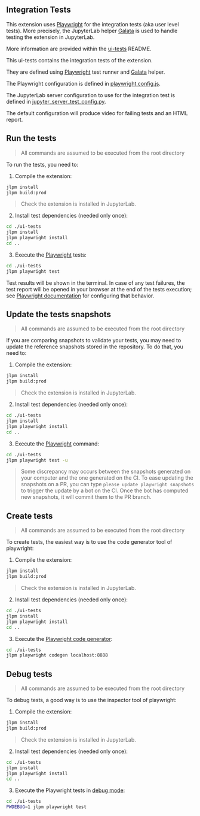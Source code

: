 ## Integration Tests

This extension uses [Playwright](https://playwright.dev/docs/intro/) for the integration tests (aka user level tests).
More precisely, the JupyterLab helper [Galata](https://github.com/jupyterlab/jupyterlab/tree/master/galata) is used to handle testing the extension in JupyterLab.

More information are provided within the [ui-tests](./ui-tests/README.md) README.

This ui-tests contains the integration tests of the extension.

They are defined using [Playwright](https://playwright.dev/docs/intro) test runner
and [Galata](https://github.com/jupyterlab/jupyterlab/tree/master/galata) helper.

The Playwright configuration is defined in [playwright.config.js](./playwright.config.js).

The JupyterLab server configuration to use for the integration test is defined
in [jupyter_server_test_config.py](./jupyter_server_test_config.py).

The default configuration will produce video for failing tests and an HTML report.

## Run the tests

> All commands are assumed to be executed from the root directory

To run the tests, you need to:

1. Compile the extension:

```bash
jlpm install
jlpm build:prod
```

> Check the extension is installed in JupyterLab.

2. Install test dependencies (needed only once):

```bash
cd ./ui-tests
jlpm install
jlpm playwright install
cd ..
```

3. Execute the [Playwright](https://playwright.dev/docs/intro) tests:

```bash
cd ./ui-tests
jlpm playwright test
```

Test results will be shown in the terminal. In case of any test failures, the test report
will be opened in your browser at the end of the tests execution; see
[Playwright documentation](https://playwright.dev/docs/test-reporters#html-reporter)
for configuring that behavior.

## Update the tests snapshots

> All commands are assumed to be executed from the root directory

If you are comparing snapshots to validate your tests, you may need to update
the reference snapshots stored in the repository. To do that, you need to:

1. Compile the extension:

```bash
jlpm install
jlpm build:prod
```

> Check the extension is installed in JupyterLab.

2. Install test dependencies (needed only once):

```bash
cd ./ui-tests
jlpm install
jlpm playwright install
cd ..
```

3. Execute the [Playwright](https://playwright.dev/docs/intro) command:

```bash
cd ./ui-tests
jlpm playwright test -u
```

> Some discrepancy may occurs between the snapshots generated on your computer and
> the one generated on the CI. To ease updating the snapshots on a PR, you can
> type `please update playwright snapshots` to trigger the update by a bot on the CI.
> Once the bot has computed new snapshots, it will commit them to the PR branch.

## Create tests

> All commands are assumed to be executed from the root directory

To create tests, the easiest way is to use the code generator tool of playwright:

1. Compile the extension:

```bash
jlpm install
jlpm build:prod
```

> Check the extension is installed in JupyterLab.

2. Install test dependencies (needed only once):

```bash
cd ./ui-tests
jlpm install
jlpm playwright install
cd ..
```

3. Execute the [Playwright code generator](https://playwright.dev/docs/codegen):

```bash
cd ./ui-tests
jlpm playwright codegen localhost:8888
```

## Debug tests

> All commands are assumed to be executed from the root directory

To debug tests, a good way is to use the inspector tool of playwright:

1. Compile the extension:

```bash
jlpm install
jlpm build:prod
```

> Check the extension is installed in JupyterLab.

2. Install test dependencies (needed only once):

```bash
cd ./ui-tests
jlpm install
jlpm playwright install
cd ..
```

3. Execute the Playwright tests in [debug mode](https://playwright.dev/docs/debug):

```bash
cd ./ui-tests
PWDEBUG=1 jlpm playwright test
```
